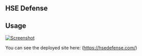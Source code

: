 ## HSE Defense

## Usage
[![Screenshot](https://github.com/pherpat/HSE/blob/main/HSE/images/screencapture-hsedefense.png)](https://github.com/pherpat/HSE/blob/main/HSE/images/screencapture-hsedefense.png)


You can see the deployed site here: (https://hsedefense.com/)